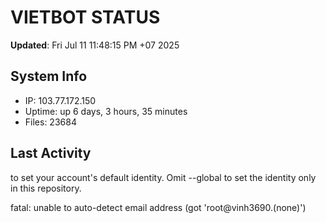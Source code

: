 # VIETBOT STATUS
**Updated**: Fri Jul 11 11:48:15 PM +07 2025

## System Info
- IP: 103.77.172.150
- Uptime: up 6 days, 3 hours, 35 minutes
- Files: 23684

## Last Activity

to set your account's default identity.
Omit --global to set the identity only in this repository.

fatal: unable to auto-detect email address (got 'root@vinh3690.(none)')
